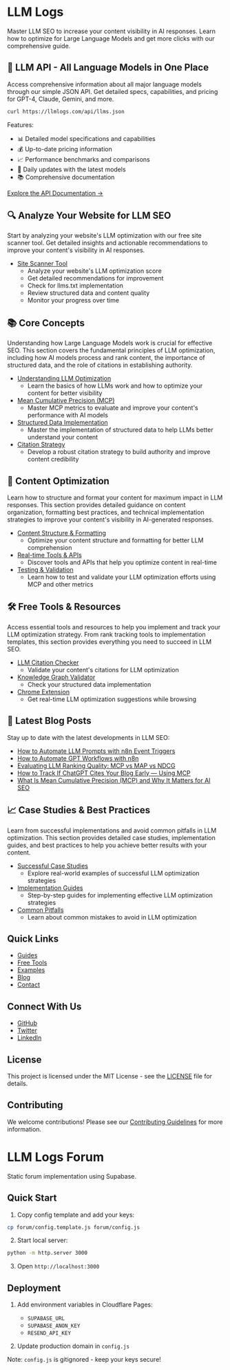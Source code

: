 # LLM Logs

Master LLM SEO to increase your content visibility in AI responses. Learn how to optimize for Large Language Models and get more clicks with our comprehensive guide.

## 🚀 LLM API - All Language Models in One Place

Access comprehensive information about all major language models through our simple JSON API. Get detailed specs, capabilities, and pricing for GPT-4, Claude, Gemini, and more.

```bash
curl https://llmlogs.com/api/llms.json
```

Features:
- 📊 Detailed model specifications and capabilities
- 💰 Up-to-date pricing information
- 📈 Performance benchmarks and comparisons
- 🔄 Daily updates with the latest models
- 📚 Comprehensive documentation

[Explore the API Documentation →](https://llmlogs.com/api)

## 🔍 Analyze Your Website for LLM SEO

Start by analyzing your website's LLM optimization with our free site scanner tool. Get detailed insights and actionable recommendations to improve your content's visibility in AI responses.

- [Site Scanner Tool](https://llmlogs.com/scan-site)
  - Analyze your website's LLM optimization score
  - Get detailed recommendations for improvement
  - Check for llms.txt implementation
  - Review structured data and content quality
  - Monitor your progress over time

## 📚 Core Concepts

Understanding how Large Language Models work is crucial for effective SEO. This section covers the fundamental principles of LLM optimization, including how AI models process and rank content, the importance of structured data, and the role of citations in establishing authority.

- [Understanding LLM Optimization](https://llmlogs.com/guides/llm-optimization/core-concepts)
  - Learn the basics of how LLMs work and how to optimize your content for better visibility
- [Mean Cumulative Precision (MCP)](https://llmlogs.com/guides/llm-optimization/mean-cumulative-precision)
  - Master MCP metrics to evaluate and improve your content's performance with AI models
- [Structured Data Implementation](https://llmlogs.com/guides/llm-optimization/structured-data)
  - Master the implementation of structured data to help LLMs better understand your content
- [Citation Strategy](https://llmlogs.com/guides/llm-optimization/citation-strategy)
  - Develop a robust citation strategy to build authority and improve content credibility

## 🎯 Content Optimization

Learn how to structure and format your content for maximum impact in LLM responses. This section provides detailed guidance on content organization, formatting best practices, and technical implementation strategies to improve your content's visibility in AI-generated responses.

- [Content Structure & Formatting](https://llmlogs.com/guides/llm-optimization/content-optimization)
  - Optimize your content structure and formatting for better LLM comprehension
- [Real-time Tools & APIs](https://llmlogs.com/guides/llm-optimization/real-time-tools)
  - Discover tools and APIs that help you optimize content in real-time
- [Testing & Validation](https://llmlogs.com/guides/llm-optimization/testing)
  - Learn how to test and validate your LLM optimization efforts using MCP and other metrics

## 🛠️ Free Tools & Resources

Access essential tools and resources to help you implement and track your LLM optimization strategy. From rank tracking tools to implementation templates, this section provides everything you need to succeed in LLM SEO.

- [LLM Citation Checker](https://llmlogs.com/free-tools/llm-citation-checker)
  - Validate your content's citations for LLM optimization
- [Knowledge Graph Validator](https://llmlogs.com/free-tools/knowledge-graph-validator)
  - Check your structured data implementation
- [Chrome Extension](https://llmlogs.com/chrome-llm-seo-checker)
  - Get real-time LLM optimization suggestions while browsing

## 📝 Latest Blog Posts

Stay up to date with the latest developments in LLM SEO:

- [How to Automate LLM Prompts with n8n Event Triggers](https://llmlogs.com/blog/automate-llm-prompts-with-n8n-event-triggers)
- [How to Automate GPT Workflows with n8n](https://llmlogs.com/blog/how-to-automate-gpt-workflows-with-n8n)
- [Evaluating LLM Ranking Quality: MCP vs MAP vs NDCG](https://llmlogs.com/blog/evaluating-llm-ranking-quality-mcp-vs-map-vs-ndcg)
- [How to Track If ChatGPT Cites Your Blog Early — Using MCP](https://llmlogs.com/blog/how-to-track-if-chatgpt-cites-your-blog-early-using-mcp)
- [What Is Mean Cumulative Precision (MCP) and Why It Matters for AI SEO](https://llmlogs.com/blog/what-is-mean-cumulative-precision-mcp-ai-seo)

## 📈 Case Studies & Best Practices

Learn from successful implementations and avoid common pitfalls in LLM optimization. This section provides detailed case studies, implementation guides, and best practices to help you achieve better results with your content.

- [Successful Case Studies](https://llmlogs.com/guides/llm-optimization/examples#case-studies)
  - Explore real-world examples of successful LLM optimization strategies
- [Implementation Guides](https://llmlogs.com/guides/llm-optimization/examples#implementation)
  - Step-by-step guides for implementing effective LLM optimization strategies
- [Common Pitfalls](https://llmlogs.com/guides/llm-optimization/examples#pitfalls)
  - Learn about common mistakes to avoid in LLM optimization

## Quick Links

- [Guides](https://llmlogs.com/guides/llm-optimization)
- [Free Tools](https://llmlogs.com/free-tools)
- [Examples](https://llmlogs.com/guides/llm-optimization/examples)
- [Blog](https://llmlogs.com/blog)
- [Contact](https://llmlogs.com/contact)

## Connect With Us

- [GitHub](https://github.com/mattmerrick/llmseoguide)
- [Twitter](https://twitter.com/llmseoguide)
- [LinkedIn](https://linkedin.com/company/llmseoguide)

## License

This project is licensed under the MIT License - see the [LICENSE](LICENSE) file for details.

## Contributing

We welcome contributions! Please see our [Contributing Guidelines](CONTRIBUTING.md) for more information.

# LLM Logs Forum

Static forum implementation using Supabase.

## Quick Start

1. Copy config template and add your keys:
```bash
cp forum/config.template.js forum/config.js
```

2. Start local server:
```bash
python -m http.server 3000
```

3. Open `http://localhost:3000`

## Deployment

1. Add environment variables in Cloudflare Pages:
   - `SUPABASE_URL`
   - `SUPABASE_ANON_KEY`
   - `RESEND_API_KEY`

2. Update production domain in `config.js`

Note: `config.js` is gitignored - keep your keys secure!